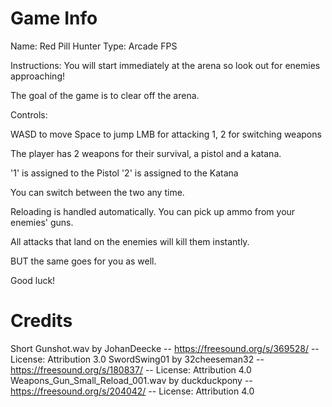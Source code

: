 # Game Info

Name: Red Pill Hunter
Type: Arcade FPS

Instructions:
You will start immediately at the arena so look out for enemies approaching!

The goal of the game is to clear off the arena.

Controls:

WASD to move
Space to jump
LMB for attacking
1, 2 for switching weapons

The player has 2 weapons for their survival, a pistol and a katana.

'1' is assigned to the Pistol
'2' is assigned to the Katana

You can switch between the two any time.

Reloading is handled automatically. You can pick up ammo from your enemies' guns.

All attacks that land on the enemies will kill them instantly. 

BUT the same goes for you as well.

Good luck!

# Credits
Short Gunshot.wav by JohanDeecke -- https://freesound.org/s/369528/ -- License: Attribution 3.0
SwordSwing01 by 32cheeseman32 -- https://freesound.org/s/180837/ -- License: Attribution 4.0
Weapons_Gun_Small_Reload_001.wav by duckduckpony -- https://freesound.org/s/204042/ -- License: Attribution 4.0
